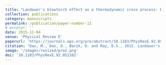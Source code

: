 ```yaml
---
title: "Landauer's blowtorch effect as a thermodynamic cross process: Brownian cooling"
collection: publications
category: manuscripts
permalink: /publication/paper-number-11
# excerpt: ''
date: 2015-11-04
venue: 'Physical Review E'
paperurl: 'https://journals.aps.org/pre/abstract/10.1103/PhysRevE.92.052102'
citation: "Das, M., Das, D., Barik, D. and Ray, D.S., 2015. Landauer's blowtorch effect as a thermodynamic cross process: Brownian cooling. <i>Physical Review E<i/>, 92(5), p.052102."
image: '/images/resized/pre2.png'
doi: '10.1103/PhysRevE.92.052102'
---
```

